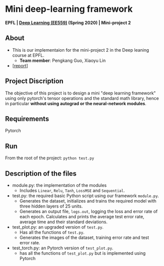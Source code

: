 # Mini deep-learning framework

**EPFL | [Deep Learning (EE559)](https://fleuret.org/ee559/) (Spring 2020) | Mini-project 2**

## About
- This is our implementaion for the mini-project 2 in the Deep leaning course at EPFL.
  - **Team member**: Pengkang Guo, Xiaoyu Lin
- [[report](report.pdf)]

## Project Discription
The objective of this project is to design a mini "deep learning framework" using only pytorch's
tensor operations and the standard math library, hence in particular **without using autograd or the
neural-network modules**. 

## Requirements
Pytorch

## Run
From the root of the project: `python test.py`

## Description of the files
* module.py: the implementation of the modules
  * Includes `Linear`, `Relu`, `Tanh`, `LossMSE` and `Sequential`.
* test.py: the required basic Python script using our framework `module.py`.  <br>
  * Generates the dataset, initializes and trains the required model with three hidden layers of 25 units.
  * Generates an output file, `logs.out`, logging the loss and error rate of each epoch. Calculates and prints the average test error rate, average time and their standard deviations.
* test_plot.py: an upgraded version of `test.py`.   <br>
  * Has all the functions of `test.py`. <br>
  * Generates the images of the dataset, training error rate and test error rate.
* test_torch.py: an Pytorch version of `test_plot.py`.   <br>
  * has all the functions of `test_plot.py` but is implemented using Pytorch
